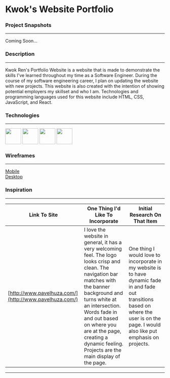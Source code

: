 # **Kwok's Website Portfolio**

### Project Snapshots

***

Coming Soon...

### Description

***

Kwok Ren's Portfolio Website is a website that is made to demonstrate the skills I've learned throughout my time as a Software Engineer. During the course of my software engineering career, I plan on updating the website with new projects. This website is also created with the intention of showing potential employers my skillset and who I am. Technologies and programming languages used for this website include HTML, CSS, JavaScript, and React.

### Technologies

***

[<img src ="https://upload.wikimedia.org/wikipedia/commons/thumb/3/38/HTML5_Badge.svg/600px-HTML5_Badge.svg.png" width="50" height="50">](https://www.w3schools.com/html/)
[<img src ="https://cdn1.iconfinder.com/data/icons/logotypes/32/badge-css-3-512.png" width="50" height="50">](https://www.w3schools.com/css/)
[<img src ="https://cdn.worldvectorlogo.com/logos/javascript-1.svg" width="50" height="50">](https://www.javascript.com/)
[<img src ="https://cdn.worldvectorlogo.com/logos/react-2.svg" width="50" height="50">](https://reactjs.org/)

### Wireframes

***

[Mobile](https://res.cloudinary.com/dpggcudix/image/upload/v1602206472/Screen_Shot_2020-10-08_at_9.20.33_PM_ebplzi.png) <br>
[Desktop](https://res.cloudinary.com/dpggcudix/image/upload/v1602206472/Screen_Shot_2020-10-08_at_9.20.02_PM_ue7r1n.png)

### Inspiration

***

Link To Site  | One Thing I'd Like To Incorporate | Initial Research On That Item
| ------------- | ------------- | ------------- |
| [http://www.pavelhuza.com/](http://www.pavelhuza.com/)| I love the website in general, it has a very welcoming feel. The logo looks crisp and clean. The navigation bar matches with the banner background and turns white at an intersection. Words fade in and out based on where you are at the page, creating a dynamic feeling. Projects are the main display of the page. | One thing I would love to incorporate in my website is to have dynamic fade in and fade out transitions based on where the user is on the page. I would also like put emphasis on projects.  |

***